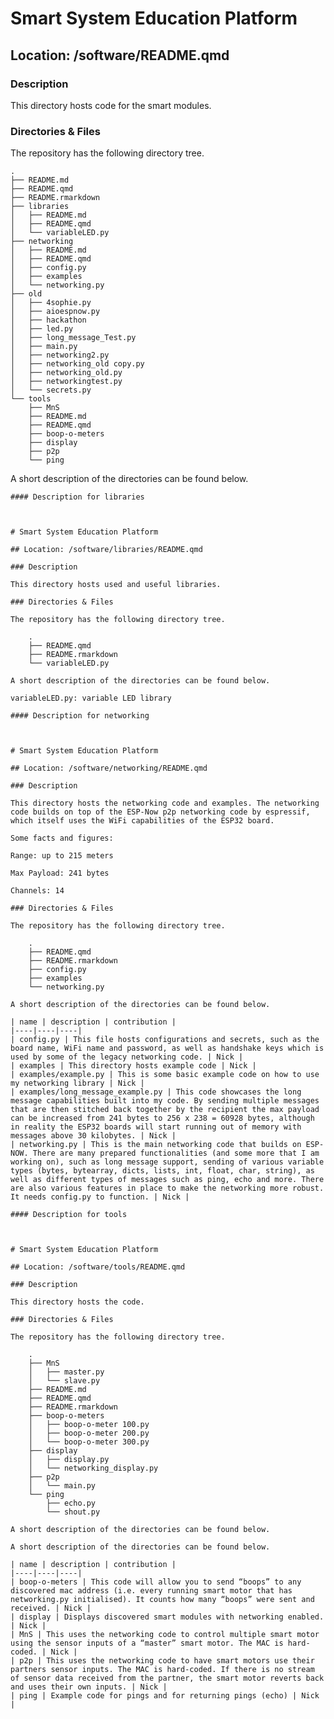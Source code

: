 # Smart System Education Platform

## Location: /software/README.qmd

### Description

This directory hosts code for the smart modules.

### Directories & Files

The repository has the following directory tree.

    .
    ├── README.md
    ├── README.qmd
    ├── README.rmarkdown
    ├── libraries
    │   ├── README.md
    │   ├── README.qmd
    │   └── variableLED.py
    ├── networking
    │   ├── README.md
    │   ├── README.qmd
    │   ├── config.py
    │   ├── examples
    │   └── networking.py
    ├── old
    │   ├── 4sophie.py
    │   ├── aioespnow.py
    │   ├── hackathon
    │   ├── led.py
    │   ├── long_message_Test.py
    │   ├── main.py
    │   ├── networking2.py
    │   ├── networking_old copy.py
    │   ├── networking_old.py
    │   ├── networkingtest.py
    │   └── secrets.py
    └── tools
        ├── MnS
        ├── README.md
        ├── README.qmd
        ├── boop-o-meters
        ├── display
        ├── p2p
        └── ping

A short description of the directories can be found below.

    #### Description for libraries 



    # Smart System Education Platform

    ## Location: /software/libraries/README.qmd

    ### Description

    This directory hosts used and useful libraries.

    ### Directories & Files

    The repository has the following directory tree.

        .
        ├── README.qmd
        ├── README.rmarkdown
        └── variableLED.py

    A short description of the directories can be found below.

    variableLED.py: variable LED library 

    #### Description for networking 



    # Smart System Education Platform

    ## Location: /software/networking/README.qmd

    ### Description

    This directory hosts the networking code and examples. The networking
    code builds on top of the ESP-Now p2p networking code by espressif,
    which itself uses the WiFi capabilities of the ESP32 board.

    Some facts and figures:

    Range: up to 215 meters

    Max Payload: 241 bytes

    Channels: 14

    ### Directories & Files

    The repository has the following directory tree.

        .
        ├── README.qmd
        ├── README.rmarkdown
        ├── config.py
        ├── examples
        └── networking.py

    A short description of the directories can be found below.

    | name | description | contribution |
    |----|----|----|
    | config.py | This file hosts configurations and secrets, such as the board name, WiFi name and password, as well as handshake keys which is used by some of the legacy networking code. | Nick |
    | examples | This directory hosts example code | Nick |
    | examples/example.py | This is some basic example code on how to use my networking library | Nick |
    | examples/long_message_example.py | This code showcases the long message capabilities built into my code. By sending multiple messages that are then stitched back together by the recipient the max payload can be increased from 241 bytes to 256 x 238 = 60928 bytes, although in reality the ESP32 boards will start running out of memory with messages above 30 kilobytes. | Nick |
    | networking.py | This is the main networking code that builds on ESP-NOW. There are many prepared functionalities (and some more that I am working on), such as long message support, sending of various variable types (bytes, bytearray, dicts, lists, int, float, char, string), as well as different types of messages such as ping, echo and more. There are also various features in place to make the networking more robust. It needs config.py to function. | Nick | 

    #### Description for tools 



    # Smart System Education Platform

    ## Location: /software/tools/README.qmd

    ### Description

    This directory hosts the code.

    ### Directories & Files

    The repository has the following directory tree.

        .
        ├── MnS
        │   ├── master.py
        │   └── slave.py
        ├── README.md
        ├── README.qmd
        ├── README.rmarkdown
        ├── boop-o-meters
        │   ├── boop-o-meter 100.py
        │   ├── boop-o-meter 200.py
        │   └── boop-o-meter 300.py
        ├── display
        │   ├── display.py
        │   └── networking_display.py
        ├── p2p
        │   └── main.py
        └── ping
            ├── echo.py
            └── shout.py

    A short description of the directories can be found below.

    A short description of the directories can be found below.

    | name | description | contribution |
    |----|----|----|
    | boop-o-meters | This code will allow you to send “boops” to any discovered mac address (i.e. every running smart motor that has networking.py initialised). It counts how many “boops” were sent and received. | Nick |
    | display | Displays discovered smart modules with networking enabled. | Nick |
    | MnS | This uses the networking code to control multiple smart motor using the sensor inputs of a “master” smart motor. The MAC is hard-coded. | Nick |
    | p2p | This uses the networking code to have smart motors use their partners sensor inputs. The MAC is hard-coded. If there is no stream of sensor data received from the partner, the smart motor reverts back and uses their own inputs. | Nick |
    | ping | Example code for pings and for returning pings (echo) | Nick | 
    